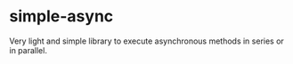 simple-async
============

Very light and simple library to execute asynchronous methods in series or in parallel.
